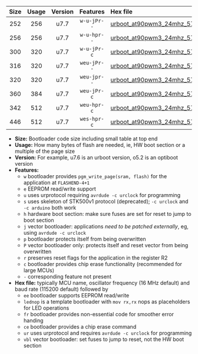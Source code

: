 |Size|Usage|Version|Features|Hex file|
|:-:|:-:|:-:|:-:|:--|
|252|256|u7.7|`w-u-jPr--`|[urboot_at90pwm3_24mhz_57600bps_lednop_ur_vbl.hex](https://raw.githubusercontent.com/stefanrueger/urboot.hex/main/mcus/at90pwm3/fcpu_24mhz/57600_bps/urboot_at90pwm3_24mhz_57600bps_lednop_ur_vbl.hex)|
|256|256|u7.7|`w-u-hpr--`|[urboot_at90pwm3_24mhz_57600bps_lednop_fr_ur.hex](https://raw.githubusercontent.com/stefanrueger/urboot.hex/main/mcus/at90pwm3/fcpu_24mhz/57600_bps/urboot_at90pwm3_24mhz_57600bps_lednop_fr_ur.hex)|
|300|320|u7.7|`w-u-jPr-c`|[urboot_at90pwm3_24mhz_57600bps_lednop_fr_ce_ur_vbl.hex](https://raw.githubusercontent.com/stefanrueger/urboot.hex/main/mcus/at90pwm3/fcpu_24mhz/57600_bps/urboot_at90pwm3_24mhz_57600bps_lednop_fr_ce_ur_vbl.hex)|
|316|320|u7.7|`weu-jPr--`|[urboot_at90pwm3_24mhz_57600bps_ee_lednop_ur_vbl.hex](https://raw.githubusercontent.com/stefanrueger/urboot.hex/main/mcus/at90pwm3/fcpu_24mhz/57600_bps/urboot_at90pwm3_24mhz_57600bps_ee_lednop_ur_vbl.hex)|
|320|320|u7.7|`weu-jpr--`|[urboot_at90pwm3_24mhz_57600bps_ee_lednop_fr_ur_vbl.hex](https://raw.githubusercontent.com/stefanrueger/urboot.hex/main/mcus/at90pwm3/fcpu_24mhz/57600_bps/urboot_at90pwm3_24mhz_57600bps_ee_lednop_fr_ur_vbl.hex)|
|360|384|u7.7|`weu-jPr-c`|[urboot_at90pwm3_24mhz_57600bps_ee_lednop_fr_ce_ur_vbl.hex](https://raw.githubusercontent.com/stefanrueger/urboot.hex/main/mcus/at90pwm3/fcpu_24mhz/57600_bps/urboot_at90pwm3_24mhz_57600bps_ee_lednop_fr_ce_ur_vbl.hex)|
|342|512|u7.7|`weu-hpr-c`|[urboot_at90pwm3_24mhz_57600bps_ee_lednop_fr_ce_ur.hex](https://raw.githubusercontent.com/stefanrueger/urboot.hex/main/mcus/at90pwm3/fcpu_24mhz/57600_bps/urboot_at90pwm3_24mhz_57600bps_ee_lednop_fr_ce_ur.hex)|
|446|512|u7.7|`wes-hpr-c`|[urboot_at90pwm3_24mhz_57600bps_ee_lednop_fr_ce.hex](https://raw.githubusercontent.com/stefanrueger/urboot.hex/main/mcus/at90pwm3/fcpu_24mhz/57600_bps/urboot_at90pwm3_24mhz_57600bps_ee_lednop_fr_ce.hex)|

- **Size:** Bootloader code size including small table at top end
- **Usage:** How many bytes of flash are needed, ie, HW boot section or a multiple of the page size
- **Version:** For example, u7.6 is an urboot version, o5.2 is an optiboot version
- **Features:**
  + `w` bootloader provides `pgm_write_page(sram, flash)` for the application at `FLASHEND-4+1`
  + `e` EEPROM read/write support
  + `u` uses urprotocol requiring `avrdude -c urclock` for programming
  + `s` uses skeleton of STK500v1 protocol (deprecated); `-c urclock` and `-c arduino` both work
  + `h` hardware boot section: make sure fuses are set for reset to jump to boot section
  + `j` vector bootloader: applications *need to be patched externally*, eg, using `avrdude -c urclock`
  + `p` bootloader protects itself from being overwritten
  + `P` vector bootloader only: protects itself and reset vector from being overwritten
  + `r` preserves reset flags for the application in the register R2
  + `c` bootloader provides chip erase functionality (recommended for large MCUs)
  + `-` corresponding feature not present
- **Hex file:** typically MCU name, oscillator frequency (16 MHz default) and baud rate (115200 default) followed by
  + `ee` bootloader supports EEPROM read/write
  + `lednop` is a template bootloader with `mov rx,rx` nops as placeholders for LED operations
  + `fr` bootloader provides non-essential code for smoother error handing
  + `ce` bootloader provides a chip erase command
  + `ur` uses urprotocol and requires `avrdude -c urclock` for programming
  + `vbl` vector bootloader: set fuses to jump to reset, not the HW boot section
